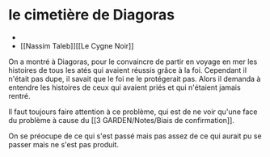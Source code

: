# le cimetière de Diagoras
* 
* [[Nassim Taleb]][[Le Cygne Noir]]

On a montré à Diagoras, pour le convaincre de partir en voyage en mer les histoires de tous les atés qui avaient réussis grâce à la foi.
Cependant il n'était pas dupe, il savait que le foi ne le protégerait pas.
Alors il demanda à entendre les histoires de ceux qui avaient priés et qui n'étaient jamais rentré.

Il faut toujours faire attention à ce problème, qui est de ne voir qu'une face du problème à cause du [[3 GARDEN/Notes/Biais de confirmation]].

On se préocupe de ce qui s'est passé mais pas assez de ce qui aurait pu se passer mais ne s'est pas produit.